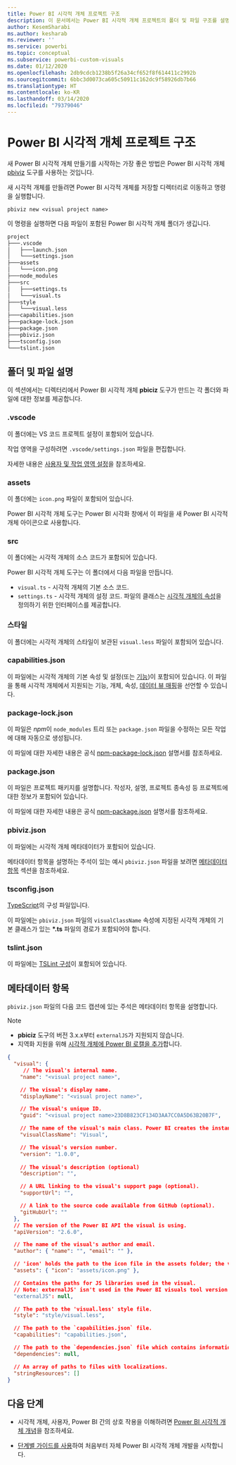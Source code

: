 ```yaml
---
title: Power BI 시각적 개체 프로젝트 구조
description: 이 문서에서는 Power BI 시각적 개체 프로젝트의 폴더 및 파일 구조를 설명합니다.
author: KesemSharabi
ms.author: kesharab
ms.reviewer: ''
ms.service: powerbi
ms.topic: conceptual
ms.subservice: powerbi-custom-visuals
ms.date: 01/12/2020
ms.openlocfilehash: 2db9cdcb1238b5f26a34cf652f8f614411c2992b
ms.sourcegitcommit: 6bbc3d0073ca605c50911c162dc9f58926db7b66
ms.translationtype: HT
ms.contentlocale: ko-KR
ms.lasthandoff: 03/14/2020
ms.locfileid: "79379046"
---
```

# <a name="power-bi-visual-project-structure"></a>Power BI 시각적 개체 프로젝트 구조

새 Power BI 시각적 개체 만들기를 시작하는 가장 좋은 방법은 Power BI 시각적 개체 [pbiviz](https://www.npmjs.com/package/powerbi-visuals-tools) 도구를 사용하는 것입니다.

새 시각적 개체를 만들려면 Power BI 시각적 개체를 저장할 디렉터리로 이동하고 명령을 실행합니다.

`pbiviz new <visual project name>`

이 명령을 실행하면 다음 파일이 포함된 Power BI 시각적 개체 폴더가 생깁니다.

```markdown
project
├───.vscode
│   ├───launch.json
│   └───settings.json
├───assets
│   └───icon.png
├───node_modules
├───src
│   ├───settings.ts
│   └───visual.ts
├───style
│   └───visual.less
├───capabilities.json
├───package-lock.json
├───package.json
├───pbiviz.json
├───tsconfig.json
└───tslint.json
```

## <a name="folder-and-file-description"></a>폴더 및 파일 설명

이 섹션에서는 디렉터리에서 Power BI 시각적 개체 **pbiciz** 도구가 만드는 각 폴더와 파일에 대한 정보를 제공합니다.  

### <a name="vscode"></a>.vscode

이 폴더에는 VS 코드 프로젝트 설정이 포함되어 있습니다.

작업 영역을 구성하려면 `.vscode/settings.json` 파일을 편집합니다.

자세한 내용은 [사용자 및 작업 영역 설정](https://code.visualstudio.com/docs/getstarted/settings)을 참조하세요.

### <a name="assets"></a>assets

이 폴더에는 `icon.png` 파일이 포함되어 있습니다.

Power BI 시각적 개체 도구는 Power BI 시각화 창에서 이 파일을 새 Power BI 시각적 개체 아이콘으로 사용합니다.

### <a name="src"></a>src

이 폴더에는 시각적 개체의 소스 코드가 포함되어 있습니다.

Power BI 시각적 개체 도구는 이 폴더에서 다음 파일을 만듭니다.
* `visual.ts` - 시각적 개체의 기본 소스 코드.
* `settings.ts` - 시각적 개체의 설정 코드. 파일의 클래스는 [시각적 개체의 속성](./objects-properties.md#properties)을 정의하기 위한 인터페이스를 제공합니다.

### <a name="style"></a>스타일

이 폴더에는 시각적 개체의 스타일이 보관된 `visual.less` 파일이 포함되어 있습니다.

### <a name="capabilitiesjson"></a>capabilities.json

이 파일에는 시각적 개체의 기본 속성 및 설정(또는 [기능](./capabilities.md))이 포함되어 있습니다. 이 파일을 통해 시각적 개체에서 지원되는 기능, 개체, 속성, [데이터 뷰 매핑](./dataview-mappings.md)을 선언할 수 있습니다.

### <a name="package-lockjson"></a>package-lock.json

이 파일은 *npm*이 `node_modules` 트리 또는 `package.json` 파일을 수정하는 모든 작업에 대해 자동으로 생성됩니다.

이 파일에 대한 자세한 내용은 공식 [npm-package-lock.json](https://docs.npmjs.com/files/package-lock.json) 설명서를 참조하세요.

### <a name="packagejson"></a>package.json

이 파일은 프로젝트 패키지를 설명합니다. 작성자, 설명, 프로젝트 종속성 등 프로젝트에 대한 정보가 포함되어 있습니다.

이 파일에 대한 자세한 내용은 공식 [npm-package.json](https://docs.npmjs.com/files/package.json.html) 설명서를 참조하세요.

### <a name="pbivizjson"></a>pbiviz.json

이 파일에는 시각적 개체 메타데이터가 포함되어 있습니다.

메타데이터 항목을 설명하는 주석이 있는 예시 `pbiviz.json` 파일을 보려면 [메타데이터 항목](#metadata-entries) 섹션을 참조하세요.

### <a name="tsconfigjson"></a>tsconfig.json

[TypeScript](https://www.typescriptlang.org/docs/handbook/tsconfig-json.html)의 구성 파일입니다.

이 파일에는 `pbiviz.json` 파일의 `visualClassName` 속성에 지정된 시각적 개체의 기본 클래스가 있는 **\*.ts** 파일의 경로가 포함되어야 합니다.

### <a name="tslintjson"></a>tslint.json

이 파일에는 [TSLint 구성](https://palantir.github.io/tslint/usage/configuration/)이 포함되어 있습니다.

## <a name="metadata-entries"></a>메타데이터 항목

`pbiviz.json` 파일의 다음 코드 캡션에 있는 주석은 메타데이터 항목을 설명합니다.

> [!NOTE]
> * **pbiciz** 도구의 버전 3.x.x부터 `externalJS`가 지원되지 않습니다.
> * 지역화 지원을 위해 [시각적 개체에 Power BI 로캘을 추가](./localization.md)합니다.

```json
{
  "visual": {
     // The visual's internal name.
    "name": "<visual project name>",

    // The visual's display name.
    "displayName": "<visual project name>",

    // The visual's unique ID.
    "guid": "<visual project name>23D8B823CF134D3AA7CC0A5D63B20B7F",

    // The name of the visual's main class. Power BI creates the instance of this class to start using the visual in a Power BI report.
    "visualClassName": "Visual",

    // The visual's version number.
    "version": "1.0.0",
    
    // The visual's description (optional)
    "description": "",

    // A URL linking to the visual's support page (optional).
    "supportUrl": "",

    // A link to the source code available from GitHub (optional).
    "gitHubUrl": ""
  },
  // The version of the Power BI API the visual is using.
  "apiVersion": "2.6.0",

  // The name of the visual's author and email.
  "author": { "name": "", "email": "" },

  // 'icon' holds the path to the icon file in the assets folder; the visual's display icon.
  "assets": { "icon": "assets/icon.png" },

  // Contains the paths for JS libraries used in the visual.
  // Note: externalJS' isn't used in the Power BI visuals tool version 3.x.x or higher.
  "externalJS": null,

  // The path to the 'visual.less' style file.
  "style": "style/visual.less",

  // The path to the `capabilities.json` file.
  "capabilities": "capabilities.json",

  // The path to the `dependencies.json` file which contains information about R packages used in R based visuals.
  "dependencies": null,

  // An array of paths to files with localizations.
  "stringResources": []
}
```

## <a name="next-steps"></a>다음 단계

* 시각적 개체, 사용자, Power BI 간의 상호 작용을 이해하려면 [Power BI 시각적 개체 개념](./power-bi-visuals-concept.md)을 참조하세요.

* [단계별 가이드를 사용](./custom-visual-develop-tutorial.md)하여 처음부터 자체 Power BI 시각적 개체 개발을 시작합니다.
